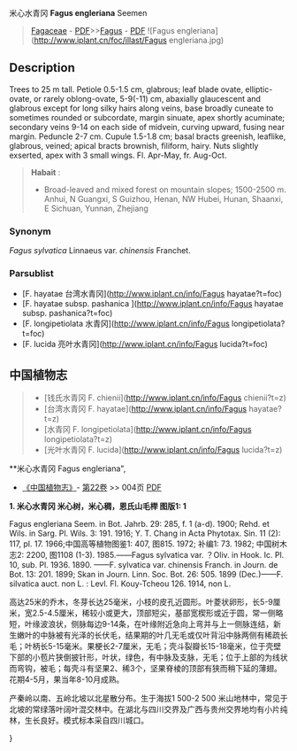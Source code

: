 米心水青冈 **Fagus engleriana** Seemen

> [Fagaceae](http://www.iplant.cn/info/Fagaceae?t=foc) - [PDF](http://www.iplant.cn/foc/pdf/Fagaceae.pdf)>>[Fagus](http://www.iplant.cn/info/Fagus?t=foc) - [PDF](http://www.iplant.cn/foc/pdf/Fagus.pdf)
![Fagus engleriana](http://www.iplant.cn/foc/illast/Fagus engleriana.jpg)

## Description

Trees to 25 m tall. Petiole 0.5-1.5 cm, glabrous; leaf blade ovate, elliptic-ovate, or rarely oblong-ovate, 5-9(-11) cm, abaxially glaucescent and glabrous except for long silky hairs along veins, base broadly cuneate to sometimes rounded or subcordate, margin sinuate, apex shortly acuminate; secondary veins 9-14 on each side of midvein, curving upward, fusing near margin. Peduncle 2-7 cm. Cupule 1.5-1.8 cm; basal bracts greenish, leaflike, glabrous, veined; apical bracts brownish, filiform, hairy. Nuts slightly exserted, apex with 3 small wings. Fl. Apr-May, fr. Aug-Oct.


> **Habait** : 
>*  Broad-leaved and mixed forest on mountain slopes; 1500-2500 m. Anhui, N Guangxi, S Guizhou, Henan, NW Hubei, Hunan, Shaanxi, E Sichuan, Yunnan, Zhejiang

### Synonym
*Fagus sylvatica* Linnaeus var. *chinensis* Franchet.

### Parsublist

* [F.  hayatae  台湾水青冈](http://www.iplant.cn/info/Fagus hayatae?t=foc)
* [F.  hayatae subsp. pashanica  ](http://www.iplant.cn/info/Fagus hayatae subsp. pashanica?t=foc)
* [F.  longipetiolata  水青冈](http://www.iplant.cn/info/Fagus longipetiolata?t=foc)
* [F.  lucida  亮叶水青冈](http://www.iplant.cn/info/Fagus lucida?t=foc)


## 中国植物志

> * [钱氏水青冈  F.  chienii](http://www.iplant.cn/info/Fagus chienii?t=z)
> * [台湾水青冈  F.  hayatae](http://www.iplant.cn/info/Fagus hayatae?t=z)
> * [水青冈  F.  longipetiolata](http://www.iplant.cn/info/Fagus longipetiolata?t=z)
> * [光叶水青冈  F.  lucida](http://www.iplant.cn/info/Fagus lucida?t=z)


**米心水青冈 Fagus engleriana",

* [《中国植物志》](http://www.iplant.cn/frps)- [第22卷](http://www.iplant.cn/frps/vol/22) >> 004页 [PDF](http://www.iplant.cn/frps/pdf/22/004.pdf)


**1. 米心水青冈 米心树，米心稠，恩氏山毛榉 图版1: 1**

Fagus engleriana Seem. in Bot. Jahrb. 29: 285, f. 1 (a-d). 1900; Rehd. et Wils. in Sarg. Pl. Wils. 3: 191. 1916; Y. T. Chang in Acta Phytotax. Sin. 11 (2): 117, pl. 17. 1966;中国高等植物图鉴1: 407, 图815. 1972; 补编1: 73. 1982; 中国树木志2: 2200, 图1108 (1-3). 1985.——Fagus sylvatica var. ？Oliv. in Hook. Ic. Pl. 10, sub. Pl. 1936. 1890. ——F. sylvatica var. chinensis Franch. in Journ. de Bot. 13: 201. 1899; Skan in Journ. Linn. Soc. Bot. 26: 505. 1899 (Dec.)——F. silvatica auct. non L. : Levl. Fl. Kouy-Tcheou 126. 1914, non L.

高达25米的乔木，冬芽长达25毫米，小枝的皮孔近圆形。叶菱状卵形，长5-9厘米，宽2.5-4.5厘米，稀较小或更大，顶部短尖，基部宽楔形或近于圆，常一侧略短，叶缘波浪状，侧脉每边9-14条，在叶缘附近急向上弯并与上一侧脉连结，新生嫩叶的中脉被有光泽的长伏毛，结果期的叶几无毛或仅叶背沿中脉两侧有稀疏长毛；叶柄长5-15毫米。果梗长2-7厘米，无毛；壳斗裂瓣长15-18毫米，位于壳壁下部的小苞片狭倒披针形，叶状，绿色，有中脉及支脉，无毛；位于上部的为线状而弯钩，被毛；每壳斗有坚果2、稀3个，坚果脊棱的顶部有狭而稍下延的薄翅。花期4-5月，果当年8-10月成熟。

产秦岭以南、五岭北坡以北星散分布。生于海拔1 500-2 500 米山地林中，常见于北坡的常绿落叶阔叶混交林中。在湖北与四川交界及广西与贵州交界地均有小片纯林，生长良好。模式标本采自四川城口。

}